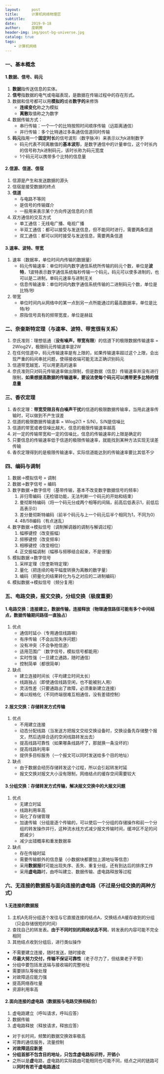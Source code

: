 ```yaml
---
layout:     post
title:      计算机网络物理层
subtitle:   
date:       2019-9-18
author:     度朝腾
header-img: img/post-bg-universe.jpg
catalog: true
tags:
    - 计算机网络
---
```


### 一、基本概念

#### 1.数据、信号、码元

1. **数据**指传送信息的实体。
2. **信号**指数据的电气或电磁表现，是数据在传输过程中的存在形式。
3. 数据和信号都可以用**模拟的**或者**数字的**来修饰
   - **连续变化**称之为模拟
   - **离散**取值称之为数字
4. 数据传输方式：
   - 串行传输：一个一个的比特按照时间顺序传输（远距离通信）
   - 并行传输：多个比特通过多条通信信道同时传输
5. **码元**指用一个**固定时长**的信号波形（数字脉冲）来表示以为k进制数字
   - 码元代表不同离散值的**基本波形**，是数字通信中的计量单位，这个时长内的信号称为k进制码元，该时长称为码元宽度
   - 1个码元可以携带多个比特的信息量

#### 2.信源、信道、信宿

1. 信源是产生和发送数据的源头
2. 信宿是接受数据的终点
3. **信道**
   - 与电路不等同
   - 是信号的传输媒介
   - 一般用来表示某个方向传送信息的介质
4. 双方通信的交互方式
   - 单工通信：无线电广播、电视广播
   - 半双工通信：都可以接受与发送信息，但不能同时进行，需要两条信道
   - 双工通信：都可以同时接受与发送信息，需要两条信道

#### 3.速率、波特、带宽

1. 速率（数据率，单位时间内传输的数据量）
   - 码元传输速率：单位时间内数字通信系统所传输的码元个数，单位是**波特**，1波特表示数字通信系统每秒传输一个码元，码元可以使多进制的，也可以是二进制，单码元速率与进制无关
   - 信息传输速率：单位时间内数字通信系统传输的二进制码元个数，单位是比特/秒
2. 带宽
   - 单位时间内从网络中的某一点到另一点所能通过的最高数据率，单位是比特/秒
   - 原指信号具有的频带宽度，单位是赫兹

### 二、奈奎斯特定理（与速率、波特、带宽很有关系）

1. 奈氏准则：理想低通（**没有噪声，带宽有限**）的信道下的极限数据传输速率 = 2Wlog2V，极限码元传输速率是2W
2. 在任何信道中，码元传输速率是有上限的，如果传输速率超过这个上限，会出现严重的码间串扰问题，使得接收端可能无法正确识别码元
3. 信道带宽越宽，可以用更高的速率
4. 奈氏准则只对码元传输速率做出限制，但是数据（信息）传输速率并没有进行限制，**如果想提高数据的传输速率，要设法使每个码元可以携带更多比特的信息量**

### 三、香农定理

1. 香农定理：**带宽受限且有白噪声干扰**的信道的极限数据传输率，当用此速率传输时，可以做到不产生误差
2. 信道的极限数据传输速率 = Wlog2(1 + S/N)，S/N是信噪比
3. 信道的带宽或者信噪比越大，信息的极限传输速率越高
4. 对一定的传输带宽和一定的信噪比，信息的传输速率的上限是确定的
5. 只要信息的传输速率低于信道的极限传输速率，就能找到某种方法实现无误差传输
6. 香农定理得到的是极限传输速率，实际信道能达到的传输速率要比其低不少

### 四、编码与调制

1. 数据->模拟信号 = 调制
2. 数据->数字信号 = 编码
3. 数字数据->数字信号（基带传输，基本不改变数字数据信号的频率）
   1. 非归零编码（无检错功能，无法判断一个码元的开始和结束）
   2. 曼彻斯特编码（将一个码元分成两个相等的间隔，前高后低表示1，前低后高表示0）
   3. 差分曼彻斯特编码（前半个码元与上一个码元后半个相同为1，不同为0）
   4. 4B/5B编码（有点迷乱）
4. 数字数据->模拟信号（调制解调器的调制与解调过程）
   1. 幅移键控（改变振幅）
   2. 频移键控（改变频率）
   3. 相移键控（改变相位）
   4. 正交振幅调制（幅移与频移结合起来，不是很懂）
5. 模拟数据->数字信号
   1. 采样定理（奈奎斯特定理）
   2. 量化（把连续的电平幅度转换为离散的数字量）
   3. 编码（把量化的结果转化为与之对应的二进制编码）
6. 模拟数据->模拟信号（频分复用）

### 五、电路交换，报文交换，分组交换（极度重要）

#### 1.电路交换：连接建立，数据传输，连接释放（物理通信路径可能有多个中间结点，数据传输期间路径一直独占）

1. 优点
   - 通信时延小（专用通信线路嘛）
   - 有序传输（不会出现失序问题）
   - 没有冲突（不会争抢信道）
   - 适用范围广（数字信号，模拟信号都能用）
   - 实时性强（一旦建立通路，随时通信）
   - 控制简单（都很简单）
2. 缺点
   - 建立连接时间长（平均建立时间太长）
   - 线路独占（即使通信线路空闲，也不能被别人用）
   - 灵活性差（只要通路出了故障，必须重新建立连接）
   - 难以规格化（不同终端很难互相通信，没有差错控制）

#### 2.报文交换：存储转发方式传输

1. 优点
   - 不用建立连接
   - 动态分配线路（当发送方把报文交给交换设备时，交换设备先存储整个报文，然后选择合适的空闲线路转发出去）
   - 提高线路可靠性（如果哪条线路坏了，那就换一条没坏的）
   - 提高线路利用率
   - 提供多目标服务（一个报文可以同时发送给多个目的地址）
2. 缺点
   - 由于数据会经历存储转发这个过程，所以会引起转发时延
   - 报文交换对报文大小没有限制，网络结点的缓存空间需要较大

#### 3.分组交换：存储转发方式传输，解决报文交换中的大报文问题

1. 优点
   - 无建立时延
   - 线路利用率高
   - 简化了存储管理
   - 加速传输（分组是逐个传输的，可以使后一个分组的存储操作和前一个分组的转发操作并行，这种流水线方式减少报文传输时间，缓冲区不足的问题减少）
   - 减少出错概率和重发数据率
2. 缺点
   - 存在传输时延
   - 需要传输额外的信息量（小数据块都要加上源地址等信息）
   - 采用**数据报**时可能出现失序、丢失、重复分组，还有到达后的排序工作
   - 采用**虚电路**时，由呼叫建立、数据传输、虚电路释放等过程

### 六、无连接的数据报与面向连接的虚电路（不过是分组交换的两种方式）

#### 1.无连接的数据报

1. 主机A先将分组逐个发往与它直接连接的结点A，交换结点A缓存收到的分组（只会存储很短的时间）
2. 查找自己的转发表。**由于不同时刻的网络状态不同**，转发表的内容可能不完全相同
3. 其他结点收到分组后，进行类似操作

- 不需要建立连接，随时发送，随时接收
- **尽最大努力交付，传输不保证可靠性**（老子尽力了，但结果老子不管）
- 分组中要包括发送端与接收端的完整地址
- 需要排队等候处理
- 对故障适应能力强
- 提高网络吞吐量
- 资源利用率高

#### 2.面向连接的虚电路（数据报与电路交换相结合）

1. 虚电路建立（呼叫请求，呼叫应答）
2. 数据传输
3. 虚电路释放（释放请求，释放应答）

- 对于长时间，频繁的数据交换效率极高
- 可靠的通信服务，流量控制
- **对故障适应新差**
- **分组首部不包含目的地址，只包含虚电路标识符，开销小**
- 之所以是**虚**电路，虚电路的实际路由可能相同也可能不同，结点之间的链路可以**同时有若干虚电路通过**



